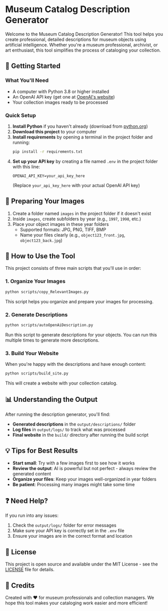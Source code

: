 # Museum Catalog Description Generator

Welcome to the Museum Catalog Description Generator! This tool helps you create professional, detailed descriptions for museum objects using artificial intelligence. Whether you're a museum professional, archivist, or art enthusiast, this tool simplifies the process of cataloging your collection.

## 🚀 Getting Started

### What You'll Need
- A computer with Python 3.8 or higher installed
- An OpenAI API key (get one at [OpenAI's website](https://platform.openai.com/))
- Your collection images ready to be processed

### Quick Setup
1. **Install Python** if you haven't already (download from [python.org](https://www.python.org/downloads/))
2. **Download this project** to your computer
3. **Install requirements** by opening a terminal in the project folder and running:
   ```bash
   pip install -r requirements.txt
   ```
4. **Set up your API key** by creating a file named `.env` in the project folder with this line:
   ```
   OPENAI_API_KEY=your_api_key_here
   ```
   (Replace `your_api_key_here` with your actual OpenAI API key)

## 📂 Preparing Your Images

1. Create a folder named `images` in the project folder if it doesn't exist
2. Inside `images`, create subfolders by year (e.g., `1997`, `1998`, etc.)
3. Place your object images in these year folders
   - Supported formats: JPG, PNG, TIFF, BMP
   - Name your files clearly (e.g., `object123_front.jpg`, `object123_back.jpg`)

## 🔄 How to Use the Tool

This project consists of three main scripts that you'll use in order:

### 1. Organize Your Images
```bash
python scripts/copy_RelevantImages.py
```
This script helps you organize and prepare your images for processing.

### 2. Generate Descriptions
```bash
python scripts/autoOpenAiDescription.py
```
Run this script to generate descriptions for your objects. You can run this multiple times to generate more descriptions.

### 3. Build Your Website
When you're happy with the descriptions and have enough content:
```bash
python scripts/build_site.py
```
This will create a website with your collection catalog.

## 📊 Understanding the Output

After running the description generator, you'll find:
- **Generated descriptions** in the `output/descriptions/` folder
- **Log files** in `output/logs/` to track what was processed
- **Final website** in the `build/` directory after running the build script

## 💡 Tips for Best Results
- **Start small**: Try with a few images first to see how it works
- **Review the output**: AI is powerful but not perfect - always review the generated content
- **Organize your files**: Keep your images well-organized in year folders
- **Be patient**: Processing many images might take some time

## ❓ Need Help?

If you run into any issues:
1. Check the `output/logs/` folder for error messages
2. Make sure your API key is correctly set in the `.env` file
3. Ensure your images are in the correct format and location

## 📄 License

This project is open source and available under the MIT License - see the [LICENSE](LICENSE) file for details.

## 🙏 Credits

Created with ❤️ for museum professionals and collection managers. We hope this tool makes your cataloging work easier and more efficient!